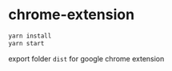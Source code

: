 # chrome-extension

```sh
yarn install
yarn start
```

export folder `dist` for google chrome extension

